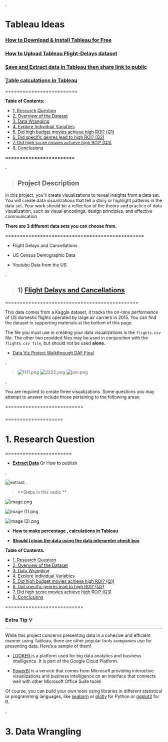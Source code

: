 .

# Tableau Ideas



### [How to Download & Install Tableau for Free](https://www.youtube.com/watch?v=nurRwAsfOA4)



### [How to Upload Tableau Flight-Delays dataset](https://www.youtube.com/watch?v=OrCFzyv-304&list=PLVvPFH7DSPJO_gZLO77r2107ufjpcQPsh)



### [ٍSave and Extract data in Tableau then share link to public](https://www.youtube.com/watch?v=qVT1aFjDB64&list=PLVvPFH7DSPJO_gZLO77r2107ufjpcQPsh&index=4)


### [ٍTable calculations in Tableau](https://www.youtube.com/watch?v=CbMtGrZnnoI&list=PLVvPFH7DSPJO_gZLO77r2107ufjpcQPsh&index=6)




=========================


**Table of Contents:**


* [1. Research Question](#ch1)
* [2. Overview of the Dataset](#ch2)
* [3. Data Wrangling](#ch3)
* [4. Explore Individual Variables](#ch4)
* [5. Did high budget movies achieve high ROI? (Q1)](#ch5)
* [6. Did specific genres lead to high ROI? (Q2)](#ch6)
* [7. Did high score movies achieve high ROI? (Q3)](#ch7)
* [8. Conclusions](#ch8)





========================

.

> ## Project Description


In this project, you'll create visualizations to reveal insights from a data set. You will create data visualizations that tell a story or highlight patterns in the data set. Your work should be a reflection of the theory and practice of data visualization, such as visual encodings, design principles, and effective communication.



**There are 3 different data sets you can choose from.**

================================================


- Flight Delays and Cancellations

- US Census Demographic Data

- Youtube Data from the US



.

> ## 1)  [Flight Delays and Cancellations]()

==============================================


This data comes from a Kaggle dataset, it tracks the on-time performance of US domestic flights operated by large air carriers in 2015. You can find the dataset in supporting materials at the bottom of this page.

The file you must use in creating your data visualizations is the `flights.csv` file. The other two provided files may be used in conjunction with the `flights.csv file`, but should not be used **alone.**


- [Data Viz Project Walkthrough DAF Final](https://www.youtube.com/watch?v=9xqHA732LMA)


.



> ![1111.png](https://udacity-reviews-uploads.s3.us-west-2.amazonaws.com/_attachments/399095/1630990161/1111.png)
> ![2222.png](https://udacity-reviews-uploads.s3.us-west-2.amazonaws.com/_attachments/399095/1630990161/2222.png)
> ![join.png](https://udacity-reviews-uploads.s3.us-west-2.amazonaws.com/_attachments/399095/1630990161/join.png)

.


You are required to create three visualizations. Some questions you may attempt to answer include those pertaining to the following areas:









===========================


> ### 

====================

# 1. Research Question<a class="anchor" id="ch1"></a>

=======================


- **[Extract Data]()**  Or How to publish 

.

![extract](https://user-images.githubusercontent.com/36210723/132430446-717fcad5-c039-4c1d-9103-d4ff295c8e5e.png)
.



> **Steps in this vedio **


![image.png](https://udacity-reviews-uploads.s3.us-west-2.amazonaws.com/_attachments/399095/1617583021/image.png)



![image (1).png](https://udacity-reviews-uploads.s3.us-west-2.amazonaws.com/_attachments/399095/1617583022/image__1_.png)


![image (2).png](https://udacity-reviews-uploads.s3.us-west-2.amazonaws.com/_attachments/399095/1617583022/image__2_.png)




- **[How to make percentage ,  calculations in Tableau](https://www.youtube.com/watch?v=CbMtGrZnnoI&t=4s)**



- **[ Should I clean the data using the data interpreter check box](https://knowledge.udacity.com/questions/636517)**





**Table of Contents:**
* [1. Research Question](#ch1)
* [2. Overview of the Dataset](#ch2)
* [3. Data Wrangling](#ch3)
* [4. Explore Individual Variables](#ch4)
* [5. Did high budget movies achieve high ROI? (Q1)](#ch5)
* [6. Did specific genres lead to high ROI? (Q2)](#ch6)
* [7. Did high score movies achieve high ROI? (Q3)](#ch7)
* [8. Conclusions](#ch8)


===========================



### Extra Tip :bulb:

---------------------


While this project concerns presenting data in a cohesive and efficient manner using Tableau, there are other popular tools companies use for presenting data. Here’s a sample of them!


- [LOOKER ](https://looker.com/) is a platform used for big data analytics and business intelligence. It is part of the Google Cloud Platform.


- [PowerBI](https://powerbi.microsoft.com/en-us/) is a service that comes from Microsoft providing interactive visualizations and business intelligence on an interface that connects well with other Microsoft Office Suite tools!


Of course, you can build your own tools using libraries in different statistical or programming languages, like [seaborn](https://seaborn.pydata.org/) or [plotly](https://plotly.com/) for Python or [ggplot2](https://ggplot2.tidyverse.org/) for R.



.
# 3. Data Wrangling<a class="anchor" id="ch3"></a>

